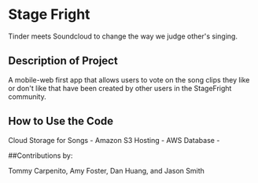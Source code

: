 # Stage Fright

Tinder meets Soundcloud to change the way we judge other's singing.

## Description of Project

A mobile-web first app that allows users to vote on the song clips they like or don't like that have been created by other users in the StageFright community.

## How to Use the Code
Cloud Storage for Songs - Amazon S3
Hosting - AWS
Database - 


##Contributions by:

Tommy Carpenito, Amy Foster, Dan Huang, and Jason Smith
